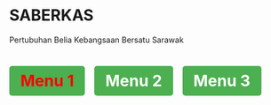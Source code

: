 # SABERKAS 
Pertubuhan Belia Kebangsaan Bersatu Sarawak
<h1 style="color🟦;">
<a href="#section1" style="display:inline-block; background-color:#4CAF50; color:red; padding:10px 20px; text-align:center; text-decoration:none; border-radius:5px; margin-right:10px;">
    Menu 1
</a>
<a href="#section2" style="display:inline-block; background-color:#4CAF50; color:white; padding:10px 20px; text-align:center; text-decoration:none; border-radius:5px; margin-right:10px;">
    Menu 2
</a>
<a href="#section3" style="display:inline-block; background-color:#4CAF50; color:white; padding:10px 20px; text-align:center; text-decoration:none; border-radius:5px;">
    Menu 3
</a>

